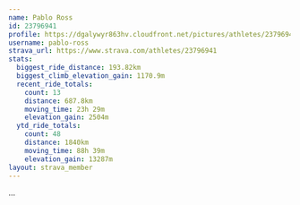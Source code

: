 ```yaml
---
name: Pablo Ross
id: 23796941
profile: https://dgalywyr863hv.cloudfront.net/pictures/athletes/23796941/14615399/1/large.jpg
username: pablo-ross
strava_url: https://www.strava.com/athletes/23796941
stats:
  biggest_ride_distance: 193.82km
  biggest_climb_elevation_gain: 1170.9m
  recent_ride_totals:
    count: 13
    distance: 687.8km
    moving_time: 23h 29m
    elevation_gain: 2504m
  ytd_ride_totals:
    count: 48
    distance: 1840km
    moving_time: 88h 39m
    elevation_gain: 13287m
layout: strava_member
--- 
```

...
